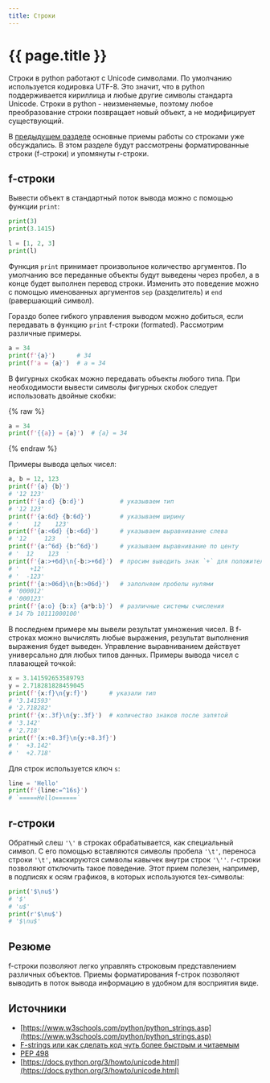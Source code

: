 ```yaml
---
title: Строки
---
```


# {{ page.title }}

Строки в python работают с Unicode символами. По умолчанию используется кодировка UTF-8. Это значит, что в python поддерживается кириллица и любые другие символы стандарта Unicode. Строки в python - неизменяемые, поэтому любое преобразование строки позвращает новый объект, а не модифицирует существующий.

В [предыдущем разделе](basics) основные приемы работы со строками уже обсуждались. В этом разделе будут рассмотрены форматированные строки (f-строки) и упомянуты r-строки.

## f-строки

Вывести объект в стандартный поток вывода можно с помощью функции `print`:

```py
print(3)
print(3.1415)

l = [1, 2, 3]
print(l)
```

Функция `print` принимает произвольное количество аргументов. По умолчанию все переданные объекты будут выведены через пробел, а в конце будет выполнен перевод строки. Изменить это поведение можно с помощью именованных аргументов `sep` (разделитель) и `end` (равершающий символ).

Гораздо более гибкого управления выводом можно добиться, если передавать в функцию `print` f-строки (formated). Рассмотрим различные примеры.

```py
a = 34
print(f'{a}')      # 34
print(f'a = {a}')  # a = 34
```

В фигурных скобках можно передавать объекты любого типа. При необходимости вывести символы фигурных скобок следует использовать двойные скобки:

{% raw %}
```py
a = 34
print(f'{{a}} = {a}')  # {a} = 34
```
{% endraw %}

Примеры вывода целых чисел:

```py
a, b = 12, 123
print(f'{a} {b}')
# '12 123'
print(f'{a:d} {b:d}')          # указываем тип
# '12 123'
print(f'{a:6d} {b:6d}')        # указываем ширину
# '    12    123'
print(f'{a:<6d} {b:<6d}')      # указываем выравнивание слева
# '12     123   '
print(f'{a:^6d} {b:^6d}')      # указываем выравнивание по центу
# '  12    123  '
print(f'{a:>+6d}\n{-b:>+6d}')  # просим выводить знак `+` для положительных чисел
# '   +12'
# '  -123'
print(f'{a:>06d}\n{b:>06d}')   # заполняем пробелы нулями
# '000012'
# '000123'
print(f'{a:o} {b:x} {a*b:b}')  # различные системы счисления
# 14 7b 10111000100'
```

В последнем примере мы вывели результат умножения чисел. В f-строках можно вычислять любые выражения, результат выполнения выражения будет выведен. Управление выравниванием действует универсально для любых типов данных. Примеры вывода чисел с плавающей точкой:

```py
x = 3.141592653589793
y = 2.718281828459045
print(f'{x:f}\n{y:f}')      # указали тип
# '3.141593'
# '2.718282'
print(f'{x:.3f}\n{y:.3f}')  # количество знаков после запятой
# '3.142'
# '2.718'
print(f'{x:+8.3f}\n{y:+8.3f}')
# '  +3.142'
# '  +2.718'
```

Для строк используется ключ `s`:

```py
line = 'Hello'
print(f'{line:=^16s}')
# `=====Hello======`
```

## r-строки

Обратный слеш `'\'` в строках обрабатывается, как специальный символ. С его помощью вставляются символы пробела `'\t'`, переноса строки `'\t'`, маскируются символы кавычек внутри строк `'\''`. r-строки позволяют отключить такое поведение. Этот прием полезен, например, в подписях к осям графиков, в которых используются tex-символы:

```py
print('$\nu$')
# '$'
# 'u$'
print(r'$\nu$')
# '$\nu$'
```

## Резюме

f-строки позволяют легко управлять строковым представлением различных объектов. Приемы форматирования f-строк позволяют выводить в поток вывода информацию в удобном для восприятия виде.

## Источники

* [https://www.w3schools.com/python/python_strings.asp](https://www.w3schools.com/python/python_strings.asp)
* [F-strings или как сделать код чуть более быстрым и читаемым](https://habr.com/ru/post/462179/)
* [PEP 498](https://www.python.org/dev/peps/pep-0498/)
* [https://docs.python.org/3/howto/unicode.html](https://docs.python.org/3/howto/unicode.html)
